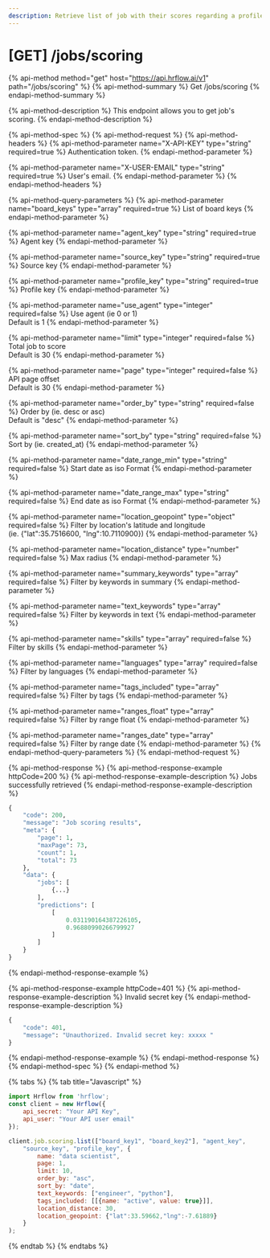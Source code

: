```yaml
---
description: Retrieve list of job with their scores regarding a profile
---
```


# \[GET\] /jobs/scoring

{% api-method method="get" host="https://api.hrflow.ai/v1" path="/jobs/scoring" %}
{% api-method-summary %}
Get /jobs/scoring
{% endapi-method-summary %}

{% api-method-description %}
This endpoint allows you to get job's scoring.
{% endapi-method-description %}

{% api-method-spec %}
{% api-method-request %}
{% api-method-headers %}
{% api-method-parameter name="X-API-KEY" type="string" required=true %}
Authentication token.
{% endapi-method-parameter %}

{% api-method-parameter name="X-USER-EMAIL" type="string" required=true %}
User's email.
{% endapi-method-parameter %}
{% endapi-method-headers %}

{% api-method-query-parameters %}
{% api-method-parameter name="board\_keys" type="array" required=true %}
List of board keys
{% endapi-method-parameter %}

{% api-method-parameter name="agent\_key" type="string" required=true %}
Agent key
{% endapi-method-parameter %}

{% api-method-parameter name="source\_key" type="string" required=true %}
Source key
{% endapi-method-parameter %}

{% api-method-parameter name="profile\_key" type="string" required=true %}
Profile key
{% endapi-method-parameter %}

{% api-method-parameter name="use\_agent" type="integer" required=false %}
Use agent \(ie 0 or 1\)  
Default is 1
{% endapi-method-parameter %}

{% api-method-parameter name="limit" type="integer" required=false %}
Total job to score  
Default is 30
{% endapi-method-parameter %}

{% api-method-parameter name="page" type="integer" required=false %}
API page offset  
Default is 30
{% endapi-method-parameter %}

{% api-method-parameter name="order\_by" type="string" required=false %}
Order by \(ie. desc or asc\)  
Default is "desc"
{% endapi-method-parameter %}

{% api-method-parameter name="sort\_by" type="string" required=false %}
Sort by \(ie. created\_at\) 
{% endapi-method-parameter %}

{% api-method-parameter name="date\_range\_min" type="string" required=false %}
Start date as iso Format
{% endapi-method-parameter %}

{% api-method-parameter name="date\_range\_max" type="string" required=false %}
End date as iso Format
{% endapi-method-parameter %}

{% api-method-parameter name="location\_geopoint" type="object" required=false %}
Filter by location's latitude and longitude   
\(ie. {"lat":35.7516600, "lng":10.7110900}\)
{% endapi-method-parameter %}

{% api-method-parameter name="location\_distance" type="number" required=false %}
Max radius
{% endapi-method-parameter %}

{% api-method-parameter name="summary\_keywords" type="array" required=false %}
Filter by keywords in summary
{% endapi-method-parameter %}

{% api-method-parameter name="text\_keywords" type="array" required=false %}
Filter by keywords in text
{% endapi-method-parameter %}

{% api-method-parameter name="skills" type="array" required=false %}
Filter by skills
{% endapi-method-parameter %}

{% api-method-parameter name="languages" type="array" required=false %}
Filter by languages
{% endapi-method-parameter %}

{% api-method-parameter name="tags\_included" type="array" required=false %}
Filter by tags 
{% endapi-method-parameter %}

{% api-method-parameter name="ranges\_float" type="array" required=false %}
Filter by range float
{% endapi-method-parameter %}

{% api-method-parameter name="ranges\_date" type="array" required=false %}
Filter by range date
{% endapi-method-parameter %}
{% endapi-method-query-parameters %}
{% endapi-method-request %}

{% api-method-response %}
{% api-method-response-example httpCode=200 %}
{% api-method-response-example-description %}
Jobs successfully retrieved 
{% endapi-method-response-example-description %}

```python
{
    "code": 200,
    "message": "Job scoring results",
    "meta": {
        "page": 1,
        "maxPage": 73,
        "count": 1,
        "total": 73
    },
    "data": {
        "jobs": [
            {...}
        ],
        "predictions": [
            [
                0.031190164387226105,
                0.96880990266799927
            ]
        ]
    }
}
```
{% endapi-method-response-example %}

{% api-method-response-example httpCode=401 %}
{% api-method-response-example-description %}
Invalid secret key
{% endapi-method-response-example-description %}

```python
{
    "code": 401,
    "message": "Unauthorized. Invalid secret key: xxxxx "
}
```
{% endapi-method-response-example %}
{% endapi-method-response %}
{% endapi-method-spec %}
{% endapi-method %}

{% tabs %}
{% tab title="Javascript" %}
```javascript
import Hrflow from 'hrflow';
const client = new Hrflow({ 
    api_secret: "Your API Key",
    api_user: "Your API user email" 
});

client.job.scoring.list(["board_key1", "board_key2"], "agent_key",
    "source_key", "profile_key", {
        name: "data scientist",
        page: 1,
        limit: 10,
        order_by: "asc",
        sort_by: "date",
        text_keywords: ["engineer", "python"],
        tags_included: [[{name: "active", value: true}]],
        location_distance: 30,
        location_geopoint: {"lat":33.59662,"lng":-7.61889}
    }
);
```
{% endtab %}
{% endtabs %}

